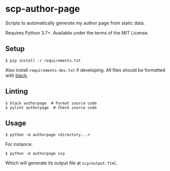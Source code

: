 # scp-author-page

Scripts to automatically generate my author page from static data.

Requires Python 3.7+. Available under the terms of the MIT License.

## Setup

```
$ pip install -r requirements.txt
```

Also install `requirements-dev.txt` if developing. All files should be formatted with [black](https://github.com/psf/black).

## Linting

```
$ black authorpage  # Format source code
$ pylint authorpage  # Check source code
```

## Usage

```
$ python -m authorpage <directory...>
```

For instance:

```
$ python -m authorpage scp
```

Which will generate its output file at `scp/output.ftml`.
